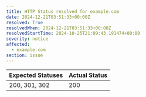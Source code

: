```yaml
---
title: HTTP Status resolved for example.com
date: 2024-12-21T03:51:33+00:00Z
resolved: True
resolvedWhen: 2024-12-21T03:51:33+00:00Z
resolvedStartTime: 2024-10-25T21:09:43.191474+00:00
severity: notice
affected:
  - example.com
section: issue
---
```


| Expected Statuses | Actual Status  |
|-------------------|----------------|
| 200, 301, 302 | 200 |
